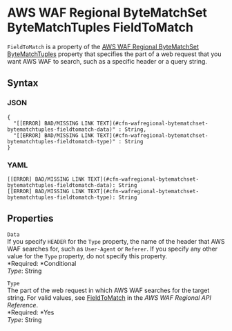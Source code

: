 # AWS WAF Regional ByteMatchSet ByteMatchTuples FieldToMatch<a name="aws-properties-wafregional-bytematchset-bytematchtuples-fieldtomatch"></a>

`FieldToMatch` is a property of the [AWS WAF Regional ByteMatchSet ByteMatchTuples](aws-properties-wafregional-bytematchset-bytematchtuples.md) property that specifies the part of a web request that you want AWS WAF to search, such as a specific header or a query string\.

## Syntax<a name="w3ab2c21c14e1682b5"></a>

### JSON<a name="aws-properties-wafregional-bytematchset-bytematchtuples-fieldtomatch-syntax.json"></a>

```
{
  "[[ERROR] BAD/MISSING LINK TEXT](#cfn-wafregional-bytematchset-bytematchtuples-fieldtomatch-data)" : String,
  "[[ERROR] BAD/MISSING LINK TEXT](#cfn-wafregional-bytematchset-bytematchtuples-fieldtomatch-type)" : String
}
```

### YAML<a name="aws-properties-wafregional-bytematchset-bytematchtuples-fieldtomatch-syntax.yaml"></a>

```
[[ERROR] BAD/MISSING LINK TEXT](#cfn-wafregional-bytematchset-bytematchtuples-fieldtomatch-data): String
[[ERROR] BAD/MISSING LINK TEXT](#cfn-wafregional-bytematchset-bytematchtuples-fieldtomatch-type): String
```

## Properties<a name="w3ab2c21c14e1682b7"></a>

`Data`  
If you specify `HEADER` for the `Type` property, the name of the header that AWS WAF searches for, such as `User-Agent` or `Referer`\. If you specify any other value for the `Type` property, do not specify this property\.  
*Required: *Conditional  
*Type*: String

`Type`  
The part of the web request in which AWS WAF searches for the target string\. For valid values, see [FieldToMatch](http://docs.aws.amazon.com/waf/latest/APIReference/API_regional_FieldToMatch.html) in the *AWS WAF Regional API Reference*\.  
*Required: *Yes  
*Type*: String